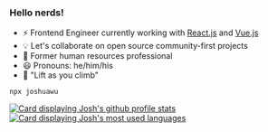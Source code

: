### Hello nerds! 

- :zap: Frontend Engineer currently working with [React.js](http://reactjs.org/) and [Vue.js](https://vuejs.org/)
- :bulb: Let's collaborate on open source community-first projects
- :scroll: Former human resources professional
- :smiley: Pronouns: he/him/his
- :climbing: "Lift as you climb"


```
npx joshuawu
```

<a href="https://github.com/anuraghazra/github-readme-stats">
  <picture align="center">
    <source
      srcset="
        https://github-readme-stats-bjv422hxw-jwu910.vercel.app/api?username=jwu910&show_icons=true&show_private=true&theme=onedark#gh-dark-mode-only
      "
      media="(prefers-color-scheme: dark)"
    />
    <img
      alt="Card displaying Josh's github profile stats"
      src="https://github-readme-stats-bjv422hxw-jwu910.vercel.app/api?username=jwu910&show_icons=true&show_private=true&theme=default"
    />
  </picture>
</a>

<a href="https://github.com/anuraghazra/github-readme-stats">
  <picture align="center">
    <source
      srcset="
        https://github-readme-stats-bjv422hxw-jwu910.vercel.app/api/top-langs/?username=jwu910&layout=compact&theme=vision-friendly-dark&langs_count=6&custom_title=Top%20Languages&card_width=265#gh-dark-mode-only
      "
      media="(prefers-color-scheme: dark)"
    />
    <img
      alt="Card displaying Josh's most used languages"
      src="https://github-readme-stats-bjv422hxw-jwu910.vercel.app/api/top-langs/?username=jwu910&layout=compact&theme=default&langs_count=6&custom_title=Top%20Languages&card_width=265"
    />
  </picture>
</a>




<!--
**jwu910/jwu910** is a ✨ _special_ ✨ repository because its `README.md` (this file) appears on your GitHub profile.

Here are some ideas to get you started:

- 🔭 I’m currently working on ...
- 🌱 I’m currently learning ...
- 👯 I’m looking to collaborate on ...
- 🤔 I’m looking for help with ...
- 💬 Ask me about ...
- 📫 How to reach me: ...
- 😄 Pronouns: ...
- ⚡ Fun fact: ...
-->
